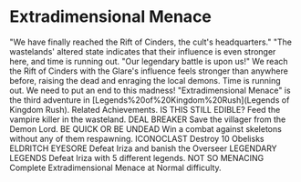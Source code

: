 # Extradimensional Menace

 
 "We have finally reached the Rift of Cinders, the cult's headquarters."
 "The wastelands' altered state indicates that their influence is even stronger here, and time is running out.
 "Our legendary battle is upon us!"
We reach the Rift of Cinders with the Glare's influence feels stronger than anywhere before, raising the dead and enraging the local demons.
Time is running out. We need to put an end to this madness!
"Extradimensional Menace" is the third adventure in [Legends%20of%20Kingdom%20Rush](Legends of Kingdom Rush). 
Related Achievements.
 IS THIS STILL EDIBLE?
Feed the vampire killer in the wasteland.
 DEAL BREAKER
Save the villager from the Demon Lord.
 BE QUICK OR BE UNDEAD
Win a combat against skeletons without any of them respawning.
 ICONOCLAST
Destroy 10 Obelisks
 ELDRITCH EYESORE
Defeat Iriza and banish the Overseer
 LEGENDARY LEGENDS
Defeat Iriza with 5 different legends.
 NOT SO MENACING
Complete Extradimensional Menace at Normal difficulty.